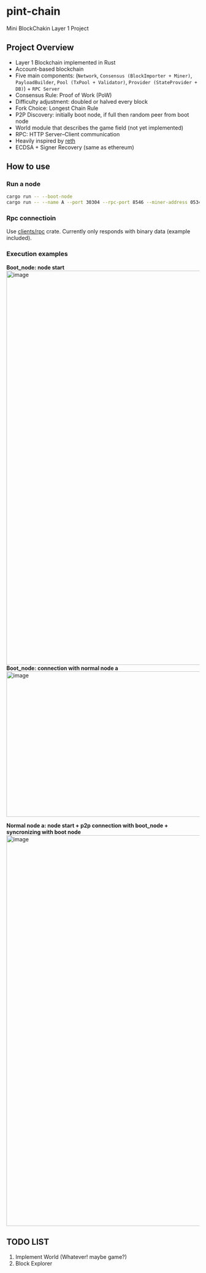 # pint-chain
Mini BlockChakin Layer 1 Project

## Project Overview
- Layer 1 Blockchain implemented in Rust
- Account-based blockchain
- Five main components: (`Network`, `Consensus (BlockImporter + Miner)`, `PayloadBuilder`, `Pool (TxPool + Validator)`, `Provider (StateProvider + DB)`) + `RPC Server`
- Consensus Rule: Proof of Work (PoW)
- Difficulty adjustment: doubled or halved every block
- Fork Choice: Longest Chain Rule
- P2P Discovery: initially boot node, if full then random peer from boot node
- World module that describes the game field (not yet implemented)
- RPC: HTTP Server–Client communication
- Heavily inspired by [reth](https://github.com/paradigmxyz/reth)
- ECDSA + Signer Recovery (same as ethereum)

## How to use
### Run a node
```bash
cargo run -- --boot-node
cargo run -- --name A --port 30304 --rpc-port 8546 --miner-address 0534501c34f5a0f3fa43dc5d78e619be7edfa21a
```

### Rpc connectioin
Use [clients/rpc](clients/rpc) crate. 
Currently only responds with binary data (example included).

### Execution examples
**Boot_node: node start**
<img width="1919" height="1027" alt="image" src="https://github.com/user-attachments/assets/90094f23-d22a-4af3-a323-a012c700e4ae" />
**Boot_node: connection with normal node a**
<img width="1112" height="379" alt="image" src="https://github.com/user-attachments/assets/0321aef8-514b-46a2-ac22-b55849292300" />

**Normal node a: node start + p2p connection with boot_node + syncronizing with boot node**
<img width="1919" height="1018" alt="image" src="https://github.com/user-attachments/assets/193ed51b-4327-4582-9ee9-76b07532c0f0" />

## TODO LIST
1. Implement World (Whatever! maybe game?)
2. Block Explorer
